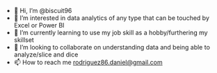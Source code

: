- 👋 Hi, I’m @biscuit96
- 👀 I’m interested in data analytics of any type that can be touched by Excel or Power BI
- 🌱 I’m currently learning to use my job skill as a hobby/furthering my skillset
- 💞️ I’m looking to collaborate on understanding data and being able to analyze/slice and dice 
- 📫 How to reach me rodriguez86.daniel@gmail.com

<!---
biscuit96/biscuit96 is a ✨ special ✨ repository because its `README.md` (this file) appears on your GitHub profile.
You can click the Preview link to take a look at your changes.
--->
